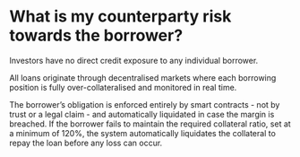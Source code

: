 # What is my counterparty risk towards the borrower?

Investors have no direct credit exposure to any individual borrower.

All loans originate through decentralised markets where each borrowing position is fully over-collateralised and monitored in real time.

The borrower’s obligation is enforced entirely by smart contracts - not by trust or a legal claim - and automatically liquidated in case the margin is breached. If the borrower fails to maintain the required collateral ratio, set at a minimum of 120%, the system automatically liquidates the collateral to repay the loan before any loss can occur.
